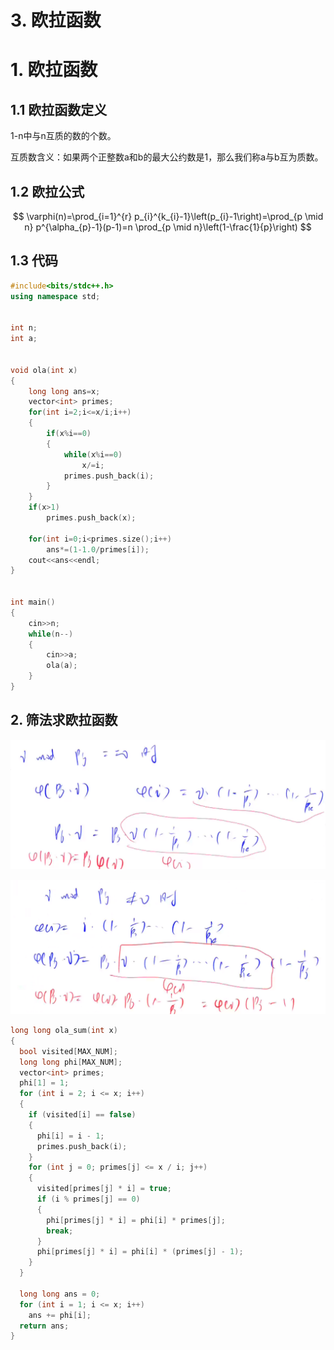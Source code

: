 # 3. 欧拉函数

# 1. 欧拉函数

## 1.1 欧拉函数定义

1-n中与n互质的数的个数。

互质数含义：如果两个正整数a和b的最大公约数是1，那么我们称a与b互为质数。

## 1.2 欧拉公式

$$
\varphi(n)=\prod_{i=1}^{r} p_{i}^{k_{i}-1}\left(p_{i}-1\right)=\prod_{p \mid n} p^{\alpha_{p}-1}(p-1)=n \prod_{p \mid n}\left(1-\frac{1}{p}\right)
$$

## 1.3 代码

```c++
#include<bits/stdc++.h>
using namespace std;


int n;
int a;


void ola(int x)
{
    long long ans=x;
    vector<int> primes;
    for(int i=2;i<=x/i;i++)
    {
        if(x%i==0)
        {
            while(x%i==0)
                x/=i;
            primes.push_back(i);
        }
    }
    if(x>1)
        primes.push_back(x);
        
    for(int i=0;i<primes.size();i++)
        ans*=(1-1.0/primes[i]);
    cout<<ans<<endl;
}


int main()
{
    cin>>n;
    while(n--)
    {
        cin>>a;
        ola(a);
    }
}
```

## 2. 筛法求欧拉函数

![](image/image_mmuHfM5wZ0.png)

![](image/image_VHnGR9g_tc.png)

```c++
long long ola_sum(int x)
{
  bool visited[MAX_NUM];
  long long phi[MAX_NUM];
  vector<int> primes;
  phi[1] = 1;
  for (int i = 2; i <= x; i++)
  {
    if (visited[i] == false)
    {
      phi[i] = i - 1;
      primes.push_back(i);
    }
    for (int j = 0; primes[j] <= x / i; j++)
    {
      visited[primes[j] * i] = true;
      if (i % primes[j] == 0)
      {
        phi[primes[j] * i] = phi[i] * primes[j];
        break;
      }
      phi[primes[j] * i] = phi[i] * (primes[j] - 1);
    }
  }

  long long ans = 0;
  for (int i = 1; i <= x; i++)
    ans += phi[i];
  return ans;
}
```
